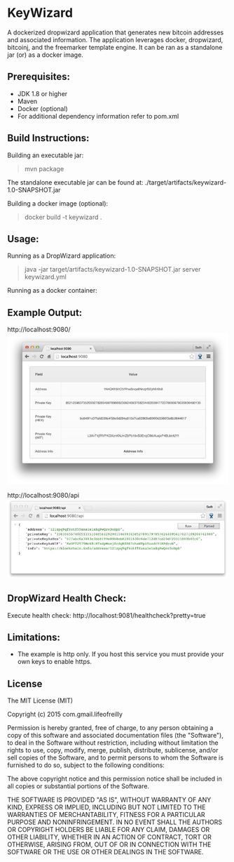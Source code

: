KeyWizard
=======
A dockerized dropwizard application that generates new bitcoin addresses and associated information. The application leverages docker, dropwizard, bitcoinj, and the freemarker template engine. It can be ran as a standalone jar (or) as a docker image.

Prerequisites:
-------------------------

* JDK 1.8 or higher
* Maven
* Docker (optional)
* For additional dependency information refer to pom.xml

Build Instructions:
-------------------------

Building an executable jar:
> mvn package

The standalone executable jar can be found at: ./target/artifacts/keywizard-1.0-SNAPSHOT.jar

Building a docker image (optional):
> docker build -t keywizard .


Usage:
-------------------------

Running as a DropWizard application:

> java -jar target/artifacts/keywizard-1.0-SNAPSHOT.jar server keywizard.yml

Running as a docker container:


Example Output:
-------------------------

http://localhost:9080/
![View](/screenshots/view.jpeg?raw=true "View")

http://localhost:9080/api
![API](/screenshots/api.jpeg?raw=true "API")

DropWizard Health Check:
-------------------------

Execute health check:
http://localhost:9081/healthcheck?pretty=true

Limitations:
-------------------------

* The example is http only. If you host this service you must provide your own keys to enable https.

License
-------------------------

The MIT License (MIT)

Copyright (c) 2015 com.gmail.lifeofreilly

Permission is hereby granted, free of charge, to any person obtaining a copy
of this software and associated documentation files (the "Software"), to deal
in the Software without restriction, including without limitation the rights
to use, copy, modify, merge, publish, distribute, sublicense, and/or sell
copies of the Software, and to permit persons to whom the Software is
furnished to do so, subject to the following conditions:

The above copyright notice and this permission notice shall be included in all
copies or substantial portions of the Software.

THE SOFTWARE IS PROVIDED "AS IS", WITHOUT WARRANTY OF ANY KIND, EXPRESS OR
IMPLIED, INCLUDING BUT NOT LIMITED TO THE WARRANTIES OF MERCHANTABILITY,
FITNESS FOR A PARTICULAR PURPOSE AND NONINFRINGEMENT. IN NO EVENT SHALL THE
AUTHORS OR COPYRIGHT HOLDERS BE LIABLE FOR ANY CLAIM, DAMAGES OR OTHER
LIABILITY, WHETHER IN AN ACTION OF CONTRACT, TORT OR OTHERWISE, ARISING FROM,
OUT OF OR IN CONNECTION WITH THE SOFTWARE OR THE USE OR OTHER DEALINGS IN THE
SOFTWARE.

